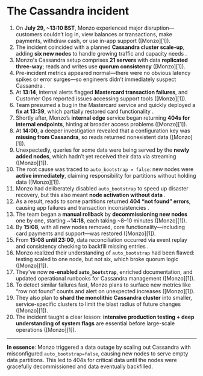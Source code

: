 # The Cassandra incident

1. On **July 29, \~13:10 BST**, Monzo experienced major disruption—customers couldn’t log in, view balances or transactions, make payments, withdraw cash, or use in-app support ([Monzo][1]).
2. The incident coincided with a planned **Cassandra cluster scale-up**, adding **six new nodes** to handle growing traffic and capacity needs .
3. Monzo's Cassandra setup comprises **21 servers** with data **replicated three-way**; reads and writes use **quorum consistency** ([Monzo][1]).
4. Pre-incident metrics appeared normal—there were no obvious latency spikes or error surges—so engineers didn’t immediately suspect Cassandra .
5. At **13:14**, internal alerts flagged **Mastercard transaction failures**, and Customer Ops reported issues accessing support tools ([Monzo][1]).
6. Team presumed a bug in the Mastercard service and quickly deployed a **fix at 13:39**, which partially restored card functionality .
7. Shortly after, Monzo’s **internal edge** service began returning **404s for internal endpoints**, hinting at broader access problems ([Monzo][1]).
8. At **14:00**, a deeper investigation revealed that a configuration key was **missing from Cassandra**, so reads returned nonexistent data ([Monzo][1]).
9. Unexpectedly, queries for some data were being served by the **newly added nodes**, which hadn’t yet received their data via streaming ([Monzo][1]).
10. The root cause was traced to `auto_bootstrap = false`: new nodes were **active immediately**, claiming responsibility for partitions without holding data ([Monzo][1]).
11. Monzo had deliberately disabled `auto_bootstrap` to speed up disaster recovery, but this also meant **node activation without data** .
12. As a result, reads to some partitions returned **404 “not found” errors**, causing app failures and transaction inconsistencies .
13. The team began a **manual rollback** by **decommissioning new nodes** one by one, starting \~**14:18**, each taking \~8–10 minutes ([Monzo][1]).
14. By **15:08**, with all new nodes removed, core functionality—including card payments and support—was restored ([Monzo][1]).
15. From **15:08 until 23:00**, data reconciliation occurred via event replay and consistency checking to backfill missing entries .
16. Monzo realized their understanding of `auto_bootstrap` had been flawed: testing scaled to one node, but not six, which broke quorum logic ([Monzo][1]).
17. They’ve now **re-enabled `auto_bootstrap`**, enriched documentation, and updated operational runbooks for Cassandra management ([Monzo][1]).
18. To detect similar failures fast, Monzo plans to surface new metrics like “row not found” counts and alert on unexpected increases ([Monzo][1]).
19. They also plan to **shard the monolithic Cassandra cluster** into smaller, service-specific clusters to limit the blast radius of future changes ([Monzo][1]).
20. The incident taught a clear lesson: **intensive production testing + deep understanding of system flags** are essential before large-scale operations ([Monzo][1]).

---

**In essence**: Monzo triggered a data outage by scaling out Cassandra with misconfigured `auto_bootstrap=false`, causing new nodes to serve empty data partitions. This led to 404s for critical data until the nodes were gracefully decommissioned and data eventually backfilled.